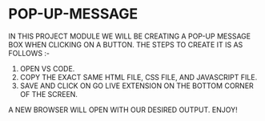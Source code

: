 # POP-UP-MESSAGE

IN THIS PROJECT MODULE WE WILL BE CREATING A POP-UP MESSAGE BOX WHEN CLICKING ON A BUTTON. THE STEPS TO CREATE IT IS AS FOLLOWS :-
1) OPEN VS CODE.
2) COPY THE EXACT SAME HTML FILE, CSS FILE, AND JAVASCRIPT FILE.
3) SAVE AND CLICK ON GO LIVE EXTENSION ON THE BOTTOM CORNER OF THE SCREEN.

A NEW BROWSER WILL OPEN WITH OUR DESIRED OUTPUT. ENJOY!
